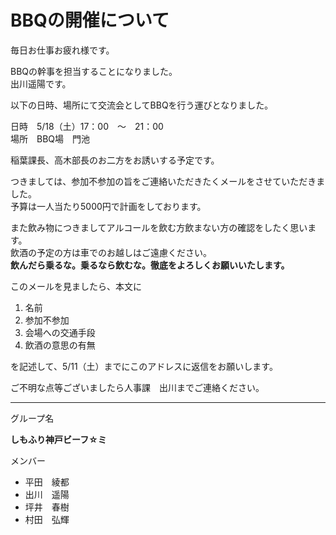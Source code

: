 # BBQの開催について

毎日お仕事お疲れ様です。

BBQの幹事を担当することになりました。  
出川遥陽です。  

以下の日時、場所にて交流会としてBBQを行う運びとなりました｡  

日時　5/18（土）17：00　～　21：00  
場所　BBQ場　門池  

稲葉課長、高木部長のお二方をお誘いする予定です。

つきましては、参加不参加の旨をご連絡いただきたくメールをさせていただきました。  
予算は一人当たり5000円で計画をしております。

また飲み物につきましてアルコールを飲む方飲まない方の確認をしたく思います。  
飲酒の予定の方は車でのお越しはご遠慮ください。  
**飲んだら乗るな。乗るなら飲むな。徹底をよろしくお願いいたします。**

このメールを見ましたら、本文に
1. 名前
1. 参加不参加
1. 会場への交通手段
1. 飲酒の意思の有無  

を記述して、5/11（土）までにこのアドレスに返信をお願いします。

ご不明な点等ございましたら人事課　出川までご連絡ください。
* * *
グループ名  

**しもふり神戸ビーフ☆ミ**

メンバー
- 平田　綾都
- 出川　遥陽
- 坪井　春樹
- 村田　弘輝 


